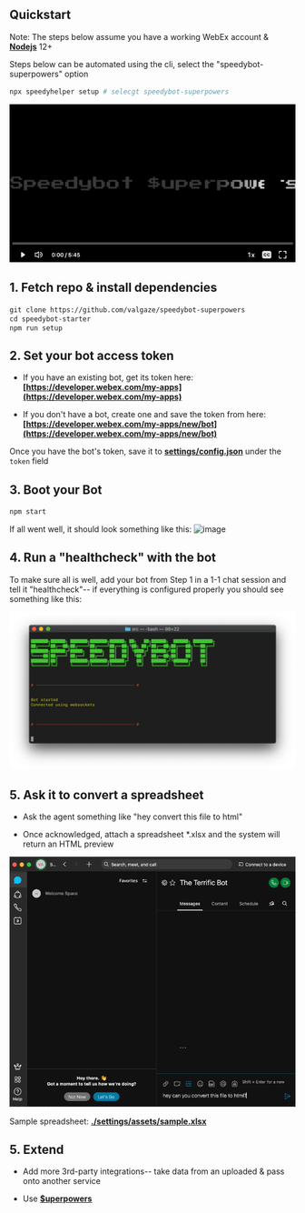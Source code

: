 ## Quickstart

Note: The steps below assume you have a working WebEx account & **[Nodejs](https://nodejs.org/en/download/)** 12+

Steps below can be automated using the cli, select the "speedybot-superpowers" option


```sh
npx speedyhelper setup # selecgt speedybot-superpowers
```

[![sb](./docs/assets/speedybot_player.gif)](https://share.descript.com/view/sBU3pk5L8Js)


## 1. Fetch repo & install dependencies

```
git clone https://github.com/valgaze/speedybot-superpowers
cd speedybot-starter
npm run setup
```

## 2. Set your bot access token

- If you have an existing bot, get its token here: **[https://developer.webex.com/my-apps](https://developer.webex.com/my-apps)**

- If you don't have a bot, create one and save the token from here: **[https://developer.webex.com/my-apps/new/bot](https://developer.webex.com/my-apps/new/bot)**

Once you have the bot's token, save it to **[settings/config.json](./settings/config.json)** under the ```token``` field

## 3. Boot your Bot

```sh
npm start
```

If all went well, it should look something like this:
![image](https://raw.githubusercontent.com/valgaze/speedybot/master/docs/assets/framework_success.png)

## 4. Run a "healthcheck" with the bot

To make sure all is well, add your bot from Step 1 in a 1-1 chat session and tell it "healthcheck"-- if everything is configured properly you should see something like this:

![image](./docs/assets/framework_success.png)

## 5. Ask it to convert a spreadsheet

- Ask the agent something like "hey convert this file to html"

- Once acknowledged, attach a spreadsheet *.xlsx and the system will return an HTML preview


![sb](./docs/assets/speedybot_xlsx.gif)

Sample spreadsheet: **[./settings/assets/sample.xlsx](sample.xlsx)**

## 5. Extend

- Add more 3rd-party integrations-- take data from an uploaded & pass onto another service

- Use **[$uperpowers](https://github.com/valgaze/speedybot/blob/master/docs/superpowers.md)**